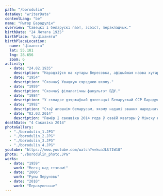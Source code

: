 ```yaml
---
path: "/borodulin"
dataKey: "writerData"
contentLang: "be"
name: "Рыгор Барадулін"
overview: "Савецкі і беларускі паэт, эсэіст, перакладчык."
birthDate: "24 Лютага 1935"
birthPlace: "д.Ціханяты"
birthPlaceLocation:
  name: "Ціханяты"
  lat: 55.181
  lng: 28.656
  zoom: 6
activity:
  - date: "24.02.1935"
    description: "Нарадзіўся на хутары Вересовка, афіцыйная назва хутара было «Гарадок-2» (цяпер гэта паўночна-заходняя ўскраіна д.Ціханяты Сарочынскага сельсавета)."
  - date: "1954"
    description: "Скончыў Ушацкую сярэднюю школу."
  - date: "1959"
    description: "Скончыў філалагічны факультэт БДУ."
  - date: "1984"
    description: "У складзе дзяржаўнай дэлегацыі Беларускай ССР Барадулін прымаў удзел у 39 сесіі Генеральнай асамблеі ААН."
  - date: "1992"
    description: "Стаў апошнім беларусам, якому надалі звання народнага паэта."
  - date: "02.03.2014"
    description: "Памёр 2 сакавіка 2014 года ў сваёй кватэры ў Мінску на 80-м годзе жыцця ад хваробы Паркінсана."
deathDate: "4 Сакавіка 2014"
photoGallery:
  - "./borodulin_1.JPG"
  - "./borodulin_2.JPG"
  - "./borodulin_3.JPG"
  - "./borodulin_4.JPG"
youtube: "https://www.youtube.com/watch?v=kuaJLU71W10"
photo: "./borodulin_photo.JPG"
works:
  - date: "1959"
    work: "Месяц над стэпамі"
  - date: "2006"
    work: "Руны Перуновы"
  - date: "2010"
    work: "Перакуленнае"
---
```

